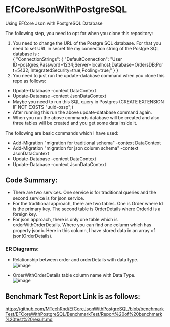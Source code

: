 # EfCoreJsonWithPostgreSQL
Using EFCore Json with PostgreSQL Database

The following step, you need to opt for when you clone this repository:
1. You need to change the URL of the Postgre SQL database.
    For that you need to set URL in secret file my connection string of the Postgre SQL database is : </br>
    {
      "ConnectionStrings": {
        "DefaultConnection": "User ID=postgres;Password=1234;Server=localhost;Database=OrdersDB;Port=5432; IntegratedSecurity=true;Pooling=true;"
      }
    }
2. You need to just run the update-database command when you clone this repo as follows:
- Update-Database -context DataContext
- Update-Database -context JsonDataContext
- Maybe you need to run this SQL query in Postgres (CREATE EXTENSION IF NOT EXISTS "uuid-ossp";)
- After running this run the above update-database command again.
- When you run the above commands database will be created and also three tables will be created and you get some data inside it.

The following are basic commands which I have used:
- Add-Migration "migration for traditional schema" -context DataContext
- Add-Migration "migration for json column schema" -context JsonDataContext
- Update-Database -context DataContext
- Update-Database -context JsonDataContext

## Code Summary:
- There are two services. One service is for traditional queries and the second service is for json service.
- For the traditional approach, there are two tables. One is Order where Id is the primary key. The second table is OrderDetails where OrderId is a foreign key.
- For json approach, there is only one table which is orderWithOrderDetails. Where you can find one column which has property jsonb. Here in this column, I have stored data in an array of json(OrderDetails).

### ER Diagrams:
- Relationship between order and orderDetails with data type. </br>
![image](https://github.com/MTechRnd/EfCoreJsonWithPostgreSQL/assets/123544692/b8163da4-fbb9-427f-af40-1939fe81b34b)

- OrderWithOrderDetails table column name with Data Type. </br>
![image](https://github.com/MTechRnd/EfCoreJsonWithPostgreSQL/assets/123544692/f6684a2a-0cc4-46d2-8054-d5b2f0ec9abe)

## Benchmark Test Report Link is as follows:
https://github.com/MTechRnd/EfCoreJsonWithPostgreSQL/blob/benchmarkTest/EFCoreWithPostgreSQL/BenchmarkTest/Report%20of%20benchmark%20test%20result.md


